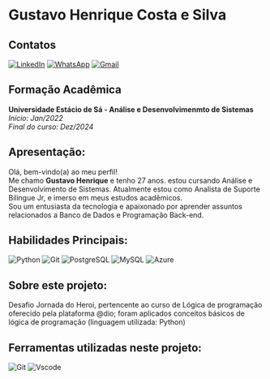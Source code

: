  # <span> **Gustavo Henrique Costa e Silva** </span>
</h1>

## Contatos

[![LinkedIn](https://img.shields.io/badge/LinkedIn-0077B5?style=for-the-badge&logo=linkedin&logoColor=white)](https://www.linkedin.com/in/gustavo-silva-663186276/) [![WhatsApp](https://img.shields.io/badge/WhatsApp-25D366?style=for-the-badge&logo=whatsapp&logoColor=white)](https://wa.me/+5521972262615) [![Gmail](https://img.shields.io/badge/Gmail-333333?style=for-the-badge&logo=gmail&logoColor=red)](mailto:guga.h.costaesilva@gmail.com)

## Formação Acadêmica 
**Universidade Estácio de Sá -  Análise e Desenvolvimenmto de Sistemas**<br/>
*Início: Jan/2022* <br/>
*Final do curso: Dez/2024*

## Apresentação: <br/>
Olá, bem-vindo(a) ao meu perfil! <br/> 
Me chamo **Gustavo Henrique** e tenho 27 anos. estou cursando Análise e Desenvolvimento de Sistemas. Atualmente estou como Analista de Suporte Bilingue Jr, e imerso em meus estudos acadêmicos. <br/>
Sou um entusiasta da tecnologia e apaixonado por aprender assuntos relacionados a Banco de Dados e Programação Back-end.



## Habilidades Principais:  <br/> 

![Python](https://img.shields.io/badge/python-3670A0?style=for-the-badge&logo=python&logoColor=ffdd54)
![Git](https://img.shields.io/badge/GIT-E44C30?style=for-the-badge&logo=git&logoColor=white)
![PostgreSQL](https://img.shields.io/badge/PostgreSQL-000?style=for-the-badge&logo=postgresql)
![MySQL](https://img.shields.io/badge/MySQL-00000F?style=for-the-badge&logo=mysql&logoColor=white)
![Azure](https://img.shields.io/badge/Azure-blue?style=for-the-badge&logo=microsoft%20azure&logoColor=blue&labelColor=FFFFFF&link=https%3A%2F%2Fimages.app.goo.gl%2FK7PN1jYJd57x4q7A8)



## Sobre este projeto: <br/> 
Desafio Jornada do Heroi, pertencente ao curso de Lógica de programação oferecido pela plataforma @dio; foram aplicados conceitos básicos de lógica de programação (linguagem utilizada: Python)

## Ferramentas utilizadas neste projeto:

![Git](https://img.shields.io/badge/GIT-E44C30?style=for-the-badge&logo=git&logoColor=white)
![Vscode](https://img.shields.io/badge/Vscode-007ACC?style=for-the-badge&logo=visual-studio-code&logoColor=white)
